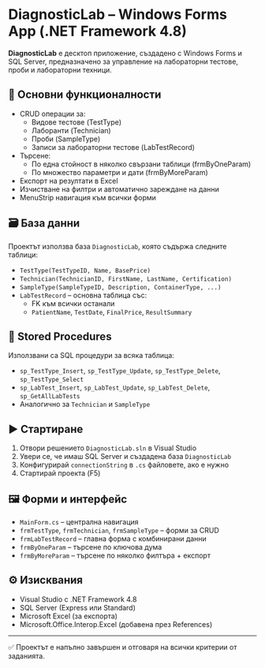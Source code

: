 
# DiagnosticLab – Windows Forms App (.NET Framework 4.8)

**DiagnosticLab** е десктоп приложение, създадено с Windows Forms и SQL Server, предназначено за управление на лабораторни тестове, проби и лабораторни техници.

## 🧪 Основни функционалности

- CRUD операции за:
  - Видове тестове (TestType)
  - Лаборанти (Technician)
  - Проби (SampleType)
  - Записи за лабораторни тестове (LabTestRecord)
- Търсене:
  - По една стойност в няколко свързани таблици (frmByOneParam)
  - По множество параметри и дати (frmByMoreParam)
- Експорт на резултати в Excel
- Изчистване на филтри и автоматично зареждане на данни
- MenuStrip навигация към всички форми

## 🗃️ База данни

Проектът използва база `DiagnosticLab`, която съдържа следните таблици:

- `TestType(TestTypeID, Name, BasePrice)`
- `Technician(TechnicianID, FirstName, LastName, Certification)`
- `SampleType(SampleTypeID, Description, ContainerType, ...)`
- `LabTestRecord` – основна таблица със:
  - FK към всички останали
  - `PatientName`, `TestDate`, `FinalPrice`, `ResultSummary`

## 🧾 Stored Procedures

Използвани са SQL процедури за всяка таблица:

- `sp_TestType_Insert`, `sp_TestType_Update`, `sp_TestType_Delete`, `sp_TestType_Select`
- `sp_LabTest_Insert`, `sp_LabTest_Update`, `sp_LabTest_Delete`, `sp_GetAllLabTests`
- Аналогично за `Technician` и `SampleType`

## ▶️ Стартиране

1. Отвори решението `DiagnosticLab.sln` в Visual Studio
2. Увери се, че имаш SQL Server и създадена база `DiagnosticLab`
3. Конфигурирай `connectionString` в `.cs` файловете, ако е нужно
4. Стартирай проекта (F5)

## 🖼️ Форми и интерфейс

- `MainForm.cs` – централна навигация
- `frmTestType`, `frmTechnician`, `frmSampleType` – форми за CRUD
- `frmLabTestRecord` – главна форма с комбинирани данни
- `frmByOneParam` – търсене по ключова дума
- `frmByMoreParam` – търсене по няколко филтъра + експорт

## ⚙️ Изисквания

- Visual Studio с .NET Framework 4.8
- SQL Server (Express или Standard)
- Microsoft Excel (за експорта)
- Microsoft.Office.Interop.Excel (добавена през References)

---

✅ Проектът е напълно завършен и отговаря на всички критерии от заданията.

